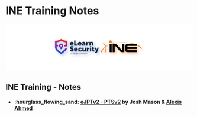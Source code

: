 # INE Training Notes

![elearnsecurity.com - © eLearnSecurity | ine.com - © INE](.gitbook/assets/elearninginecovermid.png)

## INE Training - Notes

* #### :hourglass\_flowing\_sand: [eJPTv2 - PTSv2](ejpt/) by Josh Mason & [Alexis Ahmed](https://alexisahmed.com/)
